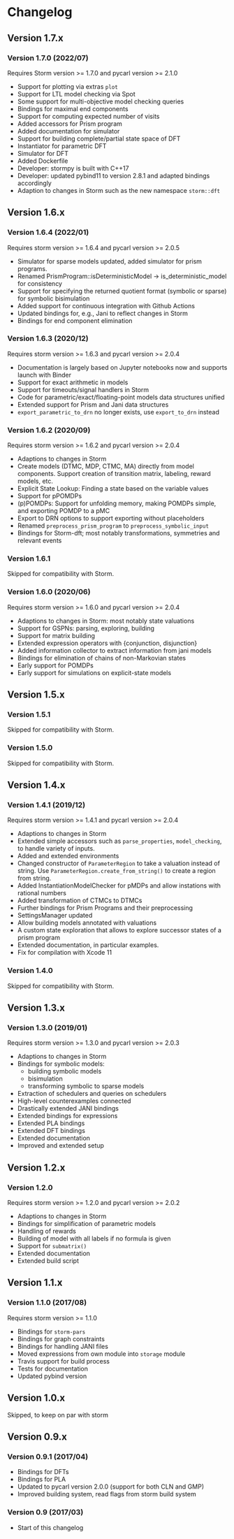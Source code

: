 Changelog
=============


Version 1.7.x
-------------

### Version 1.7.0 (2022/07)
Requires Storm version >= 1.7.0 and pycarl version >= 2.1.0

- Support for plotting via extras `plot`
- Support for LTL model checking via Spot
- Some support for multi-objective model checking queries
- Bindings for maximal end components
- Support for computing expected number of visits
- Added accessors for Prism program
- Added documentation for simulator
- Support for building complete/partial state space of DFT
- Instantiator for parametric DFT
- Simulator for DFT
- Added Dockerfile
- Developer: stormpy is built with C++17
- Developer: updated pybind11 to version 2.8.1 and adapted bindings accordingly
- Adaption to changes in Storm such as the new namespace `storm::dft`


Version 1.6.x
-------------

### Version 1.6.4 (2022/01)
Requires storm version >= 1.6.4 and pycarl version >= 2.0.5

- Simulator for sparse models updated, added simulator for prism programs.
- Renamed PrismProgram::isDeterministicModel -> is_deterministic_model for consistency
- Support for specifying the returned quotient format (symbolic or sparse) for symbolic bisimulation
- Added support for continuous integration with Github Actions
- Updated bindings for, e.g., Jani to reflect changes in Storm
- Bindings for end component elimination

### Version 1.6.3 (2020/12)
Requires storm version >= 1.6.3 and pycarl version >= 2.0.4

- Documentation is largely based on Jupyter notebooks now and supports launch with Binder
- Support for exact arithmetic in models
- Support for timeouts/signal handlers in Storm
- Code for parametric/exact/floating-point models data structures unified
- Extended support for Prism and Jani data structures
- `export_parametric_to_drn` no longer exists, use `export_to_drn` instead

### Version 1.6.2 (2020/09)
Requires storm version >= 1.6.2 and pycarl version >= 2.0.4

- Adaptions to changes in Storm
- Create models (DTMC, MDP, CTMC, MA) directly from model components. Support creation of transition matrix, labeling, reward models, etc.
- Explicit State Lookup: Finding a state based on the variable values
- Support for pPOMDPs
- (p)POMDPs: Support for unfolding memory, making POMDPs simple, and exporting POMDP to a pMC
- Export to DRN options to support exporting without placeholders
- Renamed `preprocess_prism_program` to `preprocess_symbolic_input`
- Bindings for Storm-dft; most notably transformations, symmetries and relevant events

### Version 1.6.1
Skipped for compatibility with Storm.

### Version 1.6.0 (2020/06)
Requires storm version >= 1.6.0 and pycarl version >= 2.0.4

- Adaptions to changes in Storm: most notably state valuations
- Support for GSPNs: parsing, exploring, building
- Support for matrix building
- Extended expression operators with {conjunction, disjunction}
- Added information collector to extract information from jani models
- Bindings for elimination of chains of non-Markovian states
- Early support for POMDPs
- Early support for simulations on explicit-state models 


Version 1.5.x
-------------

### Version 1.5.1
Skipped for compatibility with Storm.

### Version 1.5.0
Skipped for compatibility with Storm.


Version 1.4.x
-------------

### Version 1.4.1 (2019/12)
Requires storm version >= 1.4.1 and pycarl version >= 2.0.4
- Adaptions to changes in Storm
- Extended simple accessors such as `parse_properties`, `model_checking`, to handle variety of inputs.
- Added and extended environments
- Changed constructor of `ParameterRegion` to take a valuation instead of string.
  Use `ParameterRegion.create_from_string()` to create a region from string.
- Added InstantiationModelChecker for pMDPs and allow instations with rational numbers
- Added transformation of CTMCs to DTMCs
- Further bindings for Prism Programs and their preprocessing
- SettingsManager updated
- Allow building models annotated with valuations
- A custom state exploration that allows to explore successor states of a prism program
- Extended documentation, in particular examples.
- Fix for compilation with Xcode 11


### Version 1.4.0
Skipped for compatibility with Storm.


Version 1.3.x
-------------

### Version 1.3.0 (2019/01)
Requires storm version >= 1.3.0 and pycarl version >= 2.0.3
- Adaptions to changes in Storm
- Bindings for symbolic models:
    * building symbolic models
    * bisimulation
    * transforming symbolic to sparse models
- Extraction of schedulers and queries on schedulers
- High-level counterexamples connected
- Drastically extended JANI bindings
- Extended bindings for expressions
- Extended PLA bindings
- Extended DFT bindings
- Extended documentation
- Improved and extended setup


Version 1.2.x
-------------

### Version 1.2.0
Requires storm version >= 1.2.0 and pycarl version >= 2.0.2
- Adaptions to changes in Storm
- Bindings for simplification of parametric models
- Handling of rewards
- Building of model with all labels if no formula is given
- Support for `submatrix()`
- Extended documentation
- Extended build script


Version 1.1.x
-------------

### Version 1.1.0 (2017/08)
Requires storm version >= 1.1.0
- Bindings for `storm-pars`
- Bindings for graph constraints
- Bindings for handling JANI files
- Moved expressions from own module into `storage` module
- Travis support for build process
- Tests for documentation
- Updated pybind version


Version 1.0.x
-------------
Skipped, to keep on par with storm


Version 0.9.x
-------------

### Version 0.9.1 (2017/04)
- Bindings for DFTs
- Bindings for PLA
- Updated to pycarl version 2.0.0 (support for both CLN and GMP)
- Improved building system, read flags from storm build system

### Version 0.9 (2017/03)
- Start of this changelog
